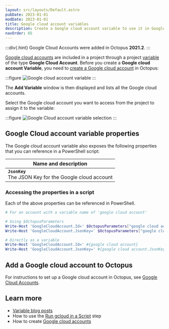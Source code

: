 ```yaml
---
layout: src/layouts/Default.astro
pubDate: 2023-01-01
modDate: 2023-01-01
title: Google cloud account variables
description: Create a Google cloud account variable to use it in Google Cloud deployment steps
navOrder: 65
---
```


:::div{.hint}
Google Cloud Accounts were added in Octopus **2021.2**.
:::

[Google cloud accounts](/docs/infrastructure/accounts/google-cloud/) are included in a project through a project [variable](/docs/projects/variables/) of the type **Google Cloud Account**. Before you create a **Google cloud account Variable**, you need to [create a Google cloud account](/docs/infrastructure/accounts/google-cloud) in Octopus:

:::figure
![Google cloud account variable](/docs/projects/variables/images/google-cloud-account-variable.png)
:::

The **Add Variable** window is then displayed and lists all the Google cloud accounts.

Select the Google cloud account you want to access from the project to assign it to the variable:

:::figure
![Google Cloud account variable selection](/docs/projects/variables/images/google-cloud-account-variable-selection.png)
:::

## Google Cloud account variable properties

The Google cloud account variable also exposes the following properties that you can reference in a PowerShell script:

| Name and description |
| -------------------- | 
| **`JsonKey`** <br/> The JSON Key for the Google cloud account|

### Accessing the properties in a script

Each of the above properties can be referenced in PowerShell.

```powershell
# For an account with a variable name of 'google cloud account'

# Using $OctopusParameters
Write-Host 'GoogleCloudAccount.Id=' $OctopusParameters["google cloud account"]
Write-Host 'GoogleCloudAccount.JsonKey=' $OctopusParameters["google cloud account.JsonKey"]

# Directly as a variable
Write-Host 'GoogleCloudAccount.Id=' #{google cloud account}
Write-Host 'GoogleCloudAccount.JsonKey=' #{google cloud account.JsonKey}
```

## Add a Google cloud account to Octopus

For instructions to set up a Google cloud account in Octopus, see [Google Cloud Accounts](/docs/infrastructure/accounts/google-cloud).

## Learn more

- [Variable blog posts](https://yamldoc.liuyan.wang/blog/tag/variables)
- How to use the [Run gcloud in a Script](/docs/deployments/google-cloud/run-gcloud-script) step
- How to create [Google cloud accounts](/docs/infrastructure/accounts/google-cloud)
